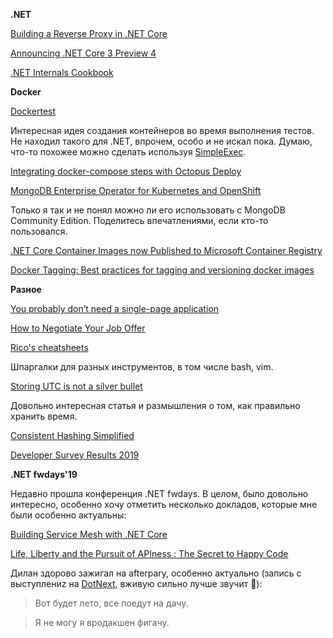 **.NET**

[Building a Reverse Proxy in .NET Core](https://auth0.com/blog/building-a-reverse-proxy-in-dot-net-core/)

[Announcing .NET Core 3 Preview 4](https://devblogs.microsoft.com/dotnet/announcing-net-core-3-preview-4/)

[.NET Internals Cookbook](https://blog.adamfurmanek.pl/2019/02/16/net-internals-cookbook-part-0/)

**Docker**

[Dockertest](https://github.com/ory/dockertest)

Интересная идея создания контейнеров во время выполнения тестов. Не находил такого для .NET, впрочем, особо и не искал пока. Думаю, что-то похожее можно сделать используя [SimpleExec](https://github.com/adamralph/simple-exec).

[Integrating docker-compose steps with Octopus Deploy](https://octopus.com/blog/docker-compose)

[MongoDB Enterprise Operator for Kubernetes and OpenShift](https://www.mongodb.com/blog/post/introducing-mongodb-enterprise-operator-for-kubernetes-openshift)

Только я так и не понял можно ли его использовать с MongoDB Community Edition. Поделитесь впечатлениями, если кто-то пользовался.

[.NET Core Container Images now Published to Microsoft Container Registry](https://devblogs.microsoft.com/dotnet/net-core-container-images-now-published-to-microsoft-container-registry/)

[Docker Tagging: Best practices for tagging and versioning docker images](https://blogs.msdn.microsoft.com/stevelasker/2018/03/01/docker-tagging-best-practices-for-tagging-and-versioning-docker-images/)

**Разное**

[You probably don’t need a single-page application](https://journal.plausible.io/you-probably-dont-need-a-single-page-app)

[How to Negotiate Your Job Offer](https://www.youtube.com/watch?v=km2Hd_xgo9Q)

[Rico's cheatsheets](https://devhints.io/)

Шпаргалки для разных инструментов, в том числе bash, vim.

[Storing UTC is not a silver bullet](https://codeblog.jonskeet.uk/2019/03/27/storing-utc-is-not-a-silver-bullet/)

Довольно интересная статья и размышления о том, как правильно хранить время.

[Consistent Hashing Simplified](https://towardsdatascience.com/consistent-hashing-simplified-7fe4e512324)

[Developer Survey Results 2019](https://insights.stackoverflow.com/survey/2019)

**.NET fwdays'19**

Недавно прошла конференция .NET fwdays. В целом, было довольно интересно, особенно хочу отметить несколько докладов, которые мне были особенно актуальны:

[Building Service Mesh with .NET Core](https://youtu.be/esS7yCac6a8?t=21855)

[Life, Liberty and the Pursuit of APIness : The Secret to Happy Code](https://youtu.be/esS7yCac6a8?t=27771)

Дилан здорово зажигал на afterpary, особенно актуально (запись с выступлениz на [DotNext](https://www.youtube.com/watch?v=7JyUveiFu9g), вживую сильно лучше звучит 🙂):

>Вот будет лето, все поедут на дачу.

>Я не могу я вродакшен фигачу.

